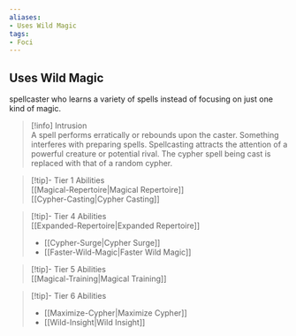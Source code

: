 ```yaml
---
aliases:
- Uses Wild Magic
tags:
- Foci
---
```


  
## Uses Wild Magic  
spellcaster who learns a variety of spells instead of focusing on just one kind of magic.  
 >[!info] Intrusion  
>A spell performs erratically or rebounds upon the caster. Something interferes with preparing spells. Spellcasting attracts the attention of a powerful creature or potential rival. The cypher spell being cast is replaced with that of a random cypher.   

>[!tip]- Tier 1 Abilities  
>[[Magical-Repertoire|Magical Repertoire]]  
>[[Cypher-Casting|Cypher Casting]]  

>[!tip]- Tier 4 Abilities  
>[[Expanded-Repertoire|Expanded Repertoire]]  
>- [[Cypher-Surge|Cypher Surge]]  
>- [[Faster-Wild-Magic|Faster Wild Magic]]  

>[!tip]- Tier 5 Abilities  
>[[Magical-Training|Magical Training]]  

>[!tip]- Tier 6 Abilities  
>- [[Maximize-Cypher|Maximize Cypher]]  
>- [[Wild-Insight|Wild Insight]]
